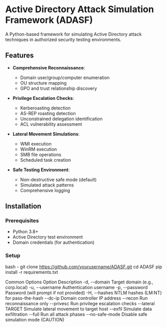 # Active Directory Attack Simulation Framework (ADASF)

A Python-based framework for simulating Active Directory attack techniques in authorized security testing environments.

## Features

- **Comprehensive Reconnaissance**:
  - Domain user/group/computer enumeration
  - OU structure mapping
  - GPO and trust relationship discovery

- **Privilege Escalation Checks**:
  - Kerberoasting detection
  - AS-REP roasting detection
  - Unconstrained delegation identification
  - ACL vulnerability assessment

- **Lateral Movement Simulations**:
  - WMI execution
  - WinRM execution
  - SMB file operations
  - Scheduled task creation

- **Safe Testing Environment**:
  - Non-destructive safe mode (default)
  - Simulated attack patterns
  - Comprehensive logging

## Installation

### Prerequisites
- Python 3.8+
- Active Directory test environment
- Domain credentials (for authentication)

### Setup
bash - 
git clone https://github.com/yourusername/ADASF.git
cd ADASF
pip install -r requirements.txt

Common Options
Option	Description
-d, --domain	Target domain (e.g., corp.local)
-u, --username	Authentication username
-p, --password	Password (will prompt if not provided)
-H, --hashes	NTLM hashes (LM:NT) for pass-the-hash
--dc-ip	Domain controller IP address
--recon	Run reconnaissance only
--privesc	Run privilege escalation checks
--lateral TARGET	Simulate lateral movement to target host
--exfil	Simulate data exfiltration
--full	Run all attack phases
--no-safe-mode	Disable safe simulation mode (CAUTION)

